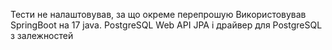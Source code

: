 Тести не налаштовував, за що окреме перепрошую
Використовував SpringBoot на 17 java. PostgreSQL Web API JPA і драйвер для PostgreSQL з залежностей
